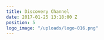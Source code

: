 ```yaml
---
title: Discovery Channel
date: 2017-01-25 13:18:00 Z
position: 5
logo_image: "/uploads/logo-016.png"
---
```


